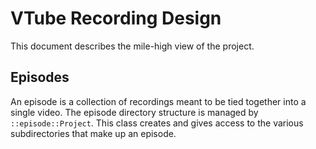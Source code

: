 # VTube Recording Design

This document describes the mile-high view of the project.

## Episodes

An episode is a collection of recordings meant to be tied together into a single
video. The episode directory structure is managed by `::episode::Project`. This
class creates and gives access to the various subdirectories that make up an
episode.

